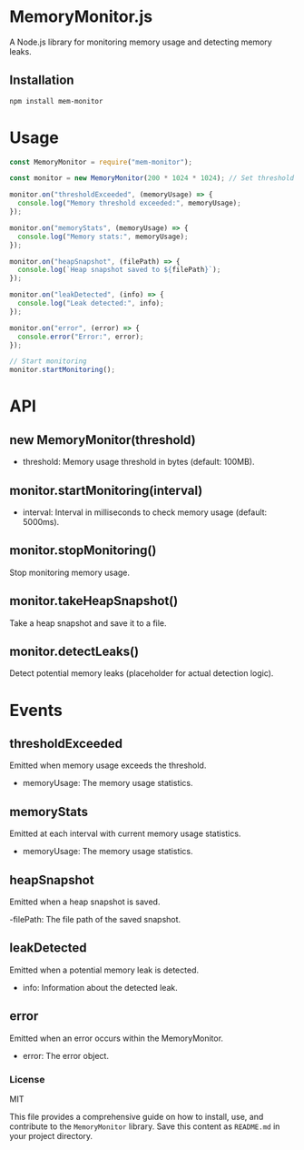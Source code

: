 # MemoryMonitor.js

A Node.js library for monitoring memory usage and detecting memory leaks.

## Installation

```sh
npm install mem-monitor
```

# Usage

```js
const MemoryMonitor = require("mem-monitor");

const monitor = new MemoryMonitor(200 * 1024 * 1024); // Set threshold to 200MB

monitor.on("thresholdExceeded", (memoryUsage) => {
  console.log("Memory threshold exceeded:", memoryUsage);
});

monitor.on("memoryStats", (memoryUsage) => {
  console.log("Memory stats:", memoryUsage);
});

monitor.on("heapSnapshot", (filePath) => {
  console.log(`Heap snapshot saved to ${filePath}`);
});

monitor.on("leakDetected", (info) => {
  console.log("Leak detected:", info);
});

monitor.on("error", (error) => {
  console.error("Error:", error);
});

// Start monitoring
monitor.startMonitoring();
```

# API

## new MemoryMonitor(threshold)

- threshold: Memory usage threshold in bytes (default: 100MB).

## monitor.startMonitoring(interval)

- interval: Interval in milliseconds to check memory usage (default: 5000ms).

## monitor.stopMonitoring()

Stop monitoring memory usage.

## monitor.takeHeapSnapshot()

Take a heap snapshot and save it to a file.

## monitor.detectLeaks()

Detect potential memory leaks (placeholder for actual detection logic).

# Events

## thresholdExceeded

Emitted when memory usage exceeds the threshold.

- memoryUsage: The memory usage statistics.

## memoryStats

Emitted at each interval with current memory usage statistics.

- memoryUsage: The memory usage statistics.

## heapSnapshot

Emitted when a heap snapshot is saved.

-filePath: The file path of the saved snapshot.

## leakDetected

Emitted when a potential memory leak is detected.

- info: Information about the detected leak.

## error

Emitted when an error occurs within the MemoryMonitor.

- error: The error object.

### License

MIT

This file provides a comprehensive guide on how to install, use, and contribute to the `MemoryMonitor` library. Save this content as `README.md` in your project directory.
